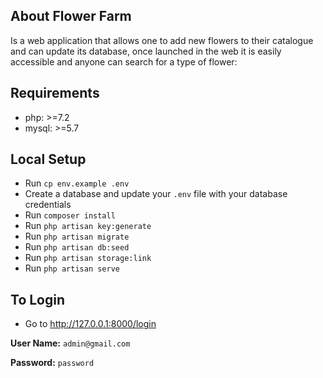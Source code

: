 ## About Flower Farm

Is a web application that allows one to add new flowers to their catalogue and can update its database, once launched in the web it is easily accessible and anyone can search for a type of flower:

## Requirements
- php: >=7.2
- mysql: >=5.7

## Local Setup
- Run `cp env.example .env`
- Create a database and update your `.env` file with your database credentials
- Run `composer install`
- Run `php artisan key:generate`
- Run `php artisan migrate`
- Run `php artisan db:seed`
- Run `php artisan storage:link`
- Run `php artisan serve`

## To Login

- Go to http://127.0.0.1:8000/login

**User Name:** `admin@gmail.com`

**Password:** `password`
